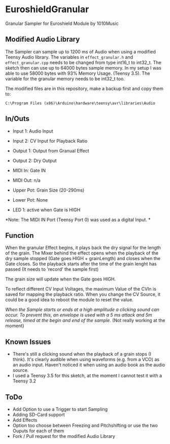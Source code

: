 # EuroshieldGranular
Granular Sampler for Euroshield Module by 1010Music

## Modified Audio Library
The Sampler can sample up to 1200 ms of Audio when using a modified Teensy Audio library. The variables in `effect_granular.h` and `effect_granular.cpp` needs to be changed from type int16_t to int32_t. The sketch then can use up to 64000 bytes sample memory. In my setup I was able to use 58000 bytes with 93% Memory Usage. (Teensy 3.5). The variable for the granular memory needs to be int32_t too.

The modified files are in this repository, make a backup first and copy them to: 

`C:\Program Files (x86)\Arduino\hardware\teensy\avr\libraries\Audio`

## In/Outs
* Input 1:	  Audio Input
* Input 2:	  CV Input for Playback Ratio
* Output 1: 	Output from Granual Effect
* Output 2:	  Dry Output

* MIDI In:	  Gate IN
* MIDI Out:	  n/a
* Upper Pot:	Grain Size (20-290ms)
* Lower Pot:	None
* LED 1:		  active when Gate is HIGH

*Note: The MIDI IN Port (Teensy Port 0) was used as a digital Input. *

## Function
When the granular Effect begins, it plays back the dry signal for the length of the grain. The Mixer behind the effect opens when the playback of the dry sample stopped (Gate goes HIGH + grainLength) and closes when the Gate closes. So the playback starts after the time of the grain lenght has passed (It needs to 'record' the sample first)

The grain size will update when the Gate goes HIGH. 

To reflect different CV Input Voltages, the maximum Value of the CVIn is saved for mapping the playback ratio. When you change the CV Source, it could be a good idea to reboot the module to reset the value.

*When the Sample starts or ends at a high amplitude a clicking sound can occur. To prevent this, an envelope is used with a 5 ms attack and 5m release, timed at the begin and end of the sample.* (Not really working at the moment)

## Known Issues

* There's still a clicking sound when the playback of a grain stops (I think). It's clearly audible when using waveforms (e.g. from a VCO) as an audio input. Haven't noticed it when using an audio book as the audio source. 
* I used a Teensy 3.5 for this sketch, at the moment I cannot test it with a Teensy 3.2

## ToDo

* Add Option to use a Trigger to start Sampling
* Adding SD-Card support
* Add Effects
* Option too choose between Freezing and Pitchshifting or use the two Ouputs for each of them
* Fork / Pull request for the modified Audio Library


